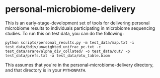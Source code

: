 personal-microbiome-delivery
============================

This is an early-stage-development set of tools for delivering personal microbiome results to individuals participating in microbiome sequencing studies. To run this on test data, you can do the following:

```
python scripts/personal_results.py -m test_data/map.txt -i test_data/bdiv/unweighted_unifrac_pc.txt -c test_data/arare/alpha_div_collated/ -o test_data/out/ -p test_data/prefs.txt -a test_data/otu_table.biom
```

This assumes that you're in the personal-microbiome-delivery directory, and that directory is in your ``PYTHONPATH``.
